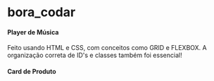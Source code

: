 # bora_codar

<h4> Player de Música </h4>
Feito usando HTML e CSS, com conceitos como GRID e FLEXBOX. A organização correta de ID's e classes também foi essencial! 

<h4> Card de Produto </h4>

